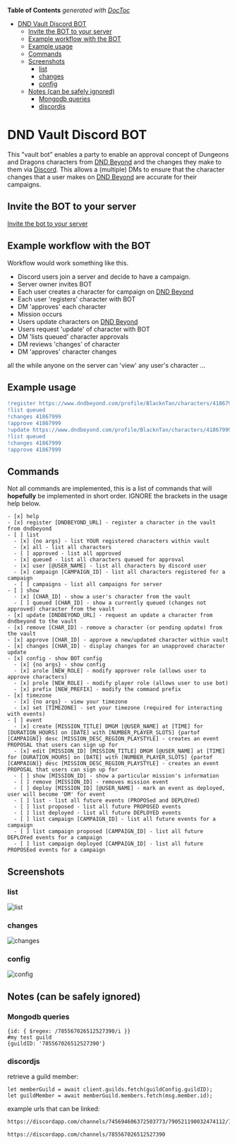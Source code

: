 <!-- START doctoc generated TOC please keep comment here to allow auto update -->
<!-- DON'T EDIT THIS SECTION, INSTEAD RE-RUN doctoc TO UPDATE -->
**Table of Contents**  *generated with [DocToc](https://github.com/thlorenz/doctoc)*

- [DND Vault Discord BOT](#dnd-vault-discord-bot)
  - [Invite the BOT to your server](#invite-the-bot-to-your-server)
  - [Example workflow with the BOT](#example-workflow-with-the-bot)
  - [Example usage](#example-usage)
  - [Commands](#commands)
  - [Screenshots](#screenshots)
    - [list](#list)
    - [changes](#changes)
    - [config](#config)
  - [Notes (can be safely ignored)](#notes-can-be-safely-ignored)
    - [Mongodb queries](#mongodb-queries)
    - [discordjs](#discordjs)

<!-- END doctoc generated TOC please keep comment here to allow auto update -->

# DND Vault Discord BOT

This "vault bot" enables a party to enable an approval concept of Dungeons and Dragons characters from [DND Beyond](https://dndbeyond.com/my-characters) and the changes they make to them via [Discord](https://discordapp.com).  This allows a (multiple) DMs to ensure that the character changes that a user makes on [DND Beyond](https://dndbeyond.com/my-characters) are accurate for their campaigns.

## Invite the BOT to your server

[Invite the bot to your server](https://discord.com/api/oauth2/authorize?client_id=792843392664993833&permissions=92224&scope=bot)

## Example workflow with the BOT

Workflow would work something like this.

- Discord users join a server and decide to have a campaign.
- Server owner invites BOT
- Each user creates a character for campaign on [DND Beyond](https://dndbeyond.com/my-characters)
- Each user 'registers' character with BOT
- DM 'approves' each character
- Mission occurs
- Users update characters on [DND Beyond](https://dndbeyond.com/my-characters)
- Users request 'update' of character with BOT
- DM 'lists queued' character approvals
- DM reviews 'changes' of character
- DM 'approves' character changes

all the while anyone on the server can 'view' any user's character ...

## Example usage

```diff
!register https://www.dndbeyond.com/profile/BlacknTan/characters/41867999
!list queued
!changes 41867999
!approve 41867999
!update https://www.dndbeyond.com/profile/BlacknTan/characters/41867999
!list queued
!changes 41867999
!approve 41867999
```

## Commands

Not all commands are implemented, this is a list of commands that will **hopefully** be implemented in short order. IGNORE the brackets in the usage help below.

```fix
- [x] help
- [x] register [DNDBEYOND_URL] - register a character in the vault from dndbeyond
- [ ] list
  - [x] {no args} - list YOUR registered characters within vault
  - [x] all - list all characters
  - [ ] approved - list all approved
  - [x] queued - list all characters queued for approval
  - [x] user [@USER_NAME] - list all characters by discord user
  - [x] campaign [CAMPAIGN_ID] - list all characters registered for a campaign
  - [ ] campaigns - list all campaigns for server
- [ ] show
  - [x] [CHAR_ID] - show a user's character from the vault
  - [ ] queued [CHAR_ID] - show a currently queued (changes not approved) character from the vault
- [x] update [DNDBEYOND_URL] - request an update a character from dndbeyond to the vault
- [x] remove [CHAR_ID] - remove a character (or pending update) from the vault
- [x] approve [CHAR_ID] - approve a new/updated character within vault
- [x] changes [CHAR_ID] - display changes for an unapproved character update
- [x] config - show BOT config
  - [x] {no args} - show config
  - [x] arole [NEW_ROLE] - modify approver role (allows user to approve characters)
  - [x] prole [NEW_ROLE] - modify player role (allows user to use bot)
  - [x] prefix [NEW_PREFIX] - modify the command prefix
- [x] timezone
  - [x] {no args} - view your timezone
  - [x] set [TIMEZONE] - set your timezone (required for interacting with events)
- [ ] event
  - [x] create [MISSION_TITLE] DMGM [@USER_NAME] at [TIME] for [DURATION_HOURS] on [DATE] with [NUMBER_PLAYER_SLOTS] {partof [CAMPAIGN]} desc [MISSION_DESC_REGION_PLAYSTYLE] - creates an event PROPOSAL that users can sign up for
  - [x] edit [MISSION_ID] [MISSION_TITLE] DMGM [@USER_NAME] at [TIME] for [DURATION_HOURS] on [DATE] with [NUMBER_PLAYER_SLOTS] {partof [CAMPAIGN]} desc [MISSION_DESC_REGION_PLAYSTYLE] - creates an event PROPOSAL that users can sign up for
  - [ ] show [MISSION_ID] - show a particular mission's information
  - [ ] remove [MISSION_ID] - removes mission event
  - [ ] deploy [MISSION_ID] [@USER_NAME] - mark an event as deployed, user will become 'DM' for event
  - [ ] list - list all future events (PROPOSed and DEPLOYed)
  - [ ] list proposed - list all future PROPOSED events
  - [ ] list deployed - list all future DEPLOYED events
  - [ ] list campaign [CAMPAIGN_ID] - list all future events for a campaign
  - [ ] list campaign proposed [CAMPAIGN_ID] - list all future DEPLOYed events for a campaign
  - [ ] list campaign deployed [CAMPAIGN_ID] - list all future PROPOSEed events for a campaign
```

## Screenshots

### list

![list](docs/images/list.png)

### changes

![changes](docs/images/changes.png)

### config

![config](docs/images/config.png)

## Notes (can be safely ignored)

### Mongodb queries

```mongodb
{id: { $regex: /785567026512527390/i }}
#my test guild
{guildID: '785567026512527390'}
```

### discordjs

retrieve a guild member:

```nodejs
let memberGuild = await client.guilds.fetch(guildConfig.guildID);
let guildMember = await memberGuild.members.fetch(msg.member.id);
```

example urls that can be linked:

```html
https://discordapp.com/channels/745694606372503773/790521190032474112/795807490545549353

https://discordapp.com/channels/785567026512527390
```
